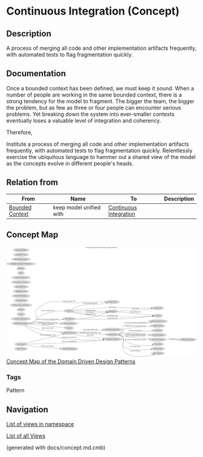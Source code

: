 # Continuous Integration (Concept)
## Description
A process of merging all code and other implementation artifacts
frequently, with automated tests to flag fragmentation quickly.

## Documentation
Once a bounded context has been defined, we must keep it sound. When a number
of people are working in the same bounded context, there is a strong tendency
for the model to fragment.
The bigger the team, the bigger the problem, but as few as three or four people
can encounter serious problems. Yet breaking down the system into ever-smaller
contexts eventually loses a valuable level of integration and coherency.

Therefore,

Institute a process of merging all code and other implementation artifacts
frequently, with automated tests to flag fragmentation quickly.
Relentlessly exercise the ubiquitous language to hammer out a shared view of
the model as the concepts evolve in different people's heads.

## Relation from
| From | Name | To | Description |
|---|---|---|---|
| [Bounded Context](../ddd/c-bounded-context.md) | keep model unified with | [Continuous Integration](../ddd/c-continuous-integration.md) |  |

## Concept Map
![Concept Map of the Domain Driven Design Patterns](../ddd/concept-view.png)
[Concept Map of the Domain Driven Design Patterns](../ddd/concept-view.md)

### Tags
Pattern


## Navigation
[List of views in namespace](./views-in-namespace.md)

[List of all Views](../views.md)

(generated with docs/concept.md.cmb)

